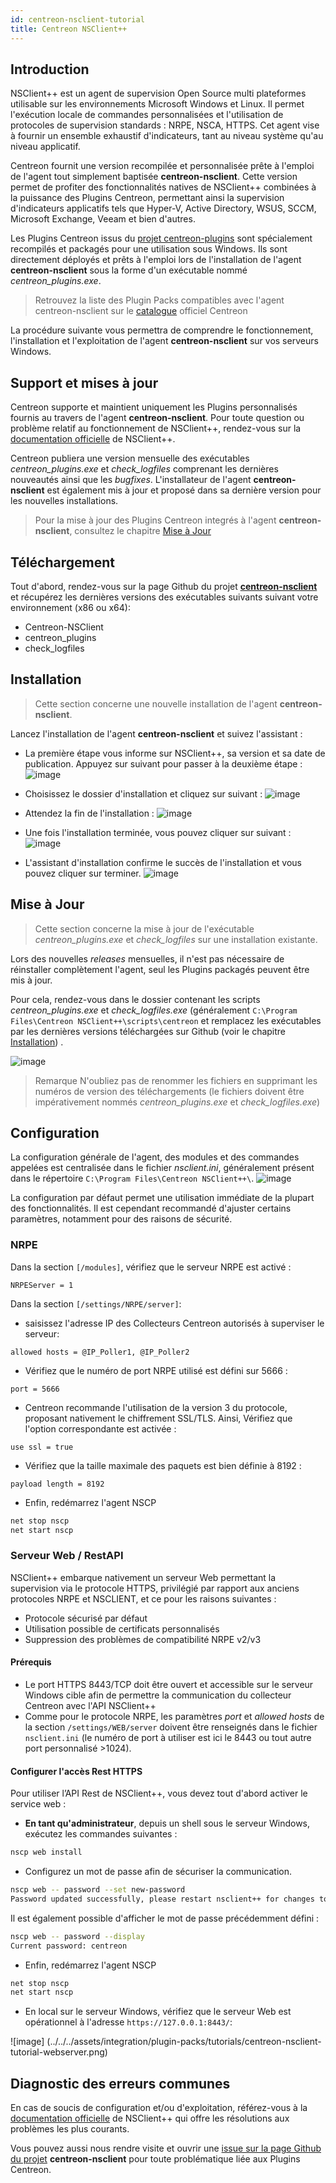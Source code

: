 ```yaml
---
id: centreon-nsclient-tutorial
title: Centreon NSClient++
---
```


## Introduction

NSClient++ est un agent de supervision Open Source multi plateformes utilisable sur les environnements Microsoft Windows et Linux. Il permet l'exécution
locale de commandes personnalisées et l'utilisation de protocoles de supervision standards : NRPE, NSCA, HTTPS. Cet agent vise à fournir un ensemble
exhaustif d'indicateurs, tant au niveau système qu'au niveau applicatif.

Centreon fournit une version recompilée et personnalisée prête à l'emploi de l'agent tout simplement baptisée **centreon-nsclient**.
Cette version permet de profiter des fonctionnalités natives de NSClient++ combinées à la puissance des Plugins Centreon, permettant ainsi la supervision
d'indicateurs applicatifs tels que Hyper-V, Active Directory, WSUS, SCCM, Microsoft Exchange, Veeam et bien d'autres.

Les Plugins Centreon issus du [projet centreon-plugins](https://github.com/centreon/centreon-plugins) sont spécialement recompilés et packagés pour une utilisation
sous Windows. Ils sont directement déployés et prêts à l'emploi lors de l'installation de l'agent **centreon-nsclient** sous la forme d'un exécutable nommé
*centreon_plugins.exe*.

> Retrouvez la liste des Plugin Packs compatibles avec l'agent centreon-nsclient sur le [catalogue](https://www.centreon.com/catalogue-plugins-packs/)
> officiel Centreon

La procédure suivante vous permettra de comprendre le fonctionnement, l'installation et l'exploitation de l'agent **centreon-nsclient** sur vos serveurs
Windows.

## Support et mises à jour

Centreon supporte et maintient uniquement les Plugins personnalisés fournis au travers de l'agent **centreon-nsclient**. Pour toute question ou problème
relatif au fonctionnement de NSClient++, rendez-vous sur la [documentation officielle](https://docs.nsclient.org/) de NSClient++.

Centreon publiera une version mensuelle des exécutables *centreon_plugins.exe*  et *check_logfiles* comprenant les dernières nouveautés ainsi que les
*bugfixes*. L'installateur de l'agent **centreon-nsclient** est également mis à jour et proposé dans sa dernière version pour les nouvelles installations.

> Pour la mise à jour des Plugins Centreon integrés à l'agent **centreon-nsclient**, consultez le chapitre [Mise à Jour](#mise-a-jour)

## Téléchargement

Tout d'abord, rendez-vous sur la page Github du projet **[centreon-nsclient](https://github.com/centreon/centreon-nsclient-build/releases)** et récupérez
les dernières versions des exécutables suivants suivant votre environnement (x86 ou x64):
* Centreon-NSClient
* centreon_plugins
* check_logfiles


## Installation

> Cette section concerne une nouvelle installation de l'agent **centreon-nsclient**.

Lancez l'installation de l'agent **centreon-nsclient** et suivez l'assistant :

* La première étape vous informe sur NSClient++, sa version et sa date de publication. Appuyez sur suivant pour passer à la deuxième étape :
![image](../../../assets/integration/plugin-packs/tutorials/centreon-nsclient-tutorial-wizard1.png)

* Choisissez le dossier d'installation et cliquez sur suivant :
![image](../../../assets/integration/plugin-packs/tutorials/centreon-nsclient-tutorial-wizard2.png)

* Attendez la fin de l'installation :
![image](../../../assets/integration/plugin-packs/tutorials/centreon-nsclient-tutorial-wizard3.png)

* Une fois l'installation terminée, vous pouvez cliquer sur suivant :
![image](../../../assets/integration/plugin-packs/tutorials/centreon-nsclient-tutorial-wizard4.png)

* L'assistant d'installation confirme le succès de l'installation et vous pouvez cliquer sur terminer.
![image](../../../assets/integration/plugin-packs/tutorials/centreon-nsclient-tutorial-wizard5.png)

## Mise à Jour

> Cette section concerne la mise à jour de l'exécutable *centreon_plugins.exe* et *check_logfiles* sur une installation existante.

Lors des nouvelles *releases* mensuelles, il n'est pas nécessaire de réinstaller complètement l'agent, seul les Plugins packagés peuvent être mis à jour.

Pour cela, rendez-vous dans le dossier contenant les scripts *centreon_plugins.exe* et *check_logfiles.exe* (généralement 
`C:\Program Files\Centreon NSClient++\scripts\centreon` et remplacez les exécutables par les dernières versions téléchargées sur Github
(voir le chapitre [Installation](#installation)) .

![image](../../../assets/integration/plugin-packs/tutorials/centreon-nsclient-tutorial-update.png)

> Remarque N'oubliez pas de renommer les fichiers en supprimant les numéros de version des téléchargements
> (le fichiers doivent être impérativement nommés *centreon_plugins.exe* et *check_logfiles.exe*)

## Configuration

La configuration générale de l'agent, des modules et des commandes appelées est centralisée dans le fichier *nsclient.ini*, généralement
présent dans le répertoire `C:\Program Files\Centreon NSClient++\`.
![image](../../../assets/integration/plugin-packs/tutorials/centreon-nsclient-tutorial-configuration.png)

La configuration par défaut permet une utilisation immédiate de la plupart des fonctionnalités. Il est cependant recommandé d'ajuster
certains paramètres, notamment pour des raisons de sécurité.

### NRPE

Dans la section `[/modules]`, vérifiez que le serveur NRPE est activé :

```csv
NRPEServer = 1
```

Dans la section `[/settings/NRPE/server]`:

* saisissez l'adresse IP des Collecteurs Centreon autorisés à superviser le serveur:

```csv
allowed hosts = @IP_Poller1, @IP_Poller2
```

* Vérifiez que le numéro de port NRPE utilisé est défini sur 5666 :

```csv
port = 5666
```

* Centreon recommande l'utilisation de la version 3 du protocole, proposant nativement le chiffrement SSL/TLS.
Ainsi, Vérifiez que l'option correspondante est activée :

```csv
use ssl = true
```

* Vérifiez que la taille maximale des paquets est bien définie à 8192 :

```csv
payload length = 8192
```

* Enfin, redémarrez l'agent NSCP

```bash
net stop nscp
net start nscp
```


### Serveur Web / RestAPI

NSClient++ embarque nativement un serveur Web permettant la supervision via le protocole HTTPS, privilégié par rapport aux anciens protocoles NRPE et
NSCLIENT, et ce pour les raisons suivantes :

* Protocole sécurisé par défaut
* Utilisation possible de certificats personnalisés
* Suppression des problèmes de compatibilité NRPE v2/v3

#### Prérequis

* Le port HTTPS 8443/TCP doit être ouvert et accessible sur le serveur Windows cible afin de permettre la communication du collecteur Centreon avec
l'API NSClient++
* Comme pour le protocole NRPE, les paramètres *port* et *allowed hosts* de la section `/settings/WEB/server` doivent être renseignés dans le fichier
`nsclient.ini` (le numéro de port à utiliser est ici le 8443 ou tout autre port personnalisé >1024).
 
#### Configurer l'accès Rest HTTPS

Pour utiliser l’API Rest de NSClient++, vous devez tout d'abord activer le service web :

* **En tant qu'administrateur**, depuis un shell sous le serveur Windows, exécutez les commandes suivantes :

```bash
nscp web install
```

* Configurez un mot de passe afin de sécuriser la communication.

```bash
nscp web -- password --set new-password
Password updated successfully, please restart nsclient++ for changes to affect.
```

Il est également possible d'afficher le mot de passe précédemment défini :

```bash
nscp web -- password --display
Current password: centreon
```

* Enfin, redémarrez l'agent NSCP

```bash
net stop nscp
net start nscp
```

* En local sur le serveur Windows, vérifiez que le serveur Web est opérationnel à l'adresse
`https://127.0.0.1:8443/`:

![image] (../../../assets/integration/plugin-packs/tutorials/centreon-nsclient-tutorial-webserver.png)

## Diagnostic des erreurs communes

En cas de soucis de configuration et/ou d'exploitation, référez-vous à la [documentation officielle](https://docs.nsclient.org/faq/) de NSClient++ qui
offre les résolutions aux problèmes les plus courants.

Vous pouvez aussi nous rendre visite et ouvrir une [issue sur la page Github du projet](https://github.com/centreon/centreon-nsclient-build/issues)
**centreon-nsclient** pour toute problématique liée aux Plugins Centreon.

